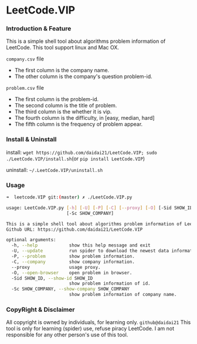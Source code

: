 # LeetCode.VIP

### Introduction & Feature

This is a simple shell tool about algorithms problem information of LeetCode. This tool support linux and Mac OX.

`company.csv` file

- The first column is the company name.
- The other column is the company's question problem-id.

`problem.csv` file

- The first column is the problem-id.
- The second column is the title of problem.
- The third column is the whether it is vip.
- The fourth column is the difficulty, in [easy, median, hard]
- The fifth column is the frequency of problem appear.

### Install & Uninstall

install: `wget https://github.com/daidai21/LeetCode.VIP; sudo ./LeetCode.VIP/install.sh`(or `pip install LeetCode.VIP`)

uninstall: `~/.LeetCode.VIP/uninstall.sh`

### Usage

```bash
➜  leetcode.VIP git:(master) ✗ ./LeetCode.VIP.py

usage: LeetCode.VIP.py [-h] [-U] [-P] [-C] [--proxy] [-O] [-Sid SHOW_ID]
                       [-Sc SHOW_COMPANY]

This is a simple shell tool about algorithms problem information of LeetCode.
Github URL: https://github.com/daidai21/LeetCode.VIP

optional arguments:
  -h, --help            show this help message and exit
  -U, --update          run spider to download the newest data information.
  -P, --problem         show problem information.
  -C, --company         show company information.
  --proxy               usage proxy.
  -O, --open-browser    open problem in browser.
  -Sid SHOW_ID, --show-id SHOW_ID
                        show problem information of id.
  -Sc SHOW_COMPANY, --show-company SHOW_COMPANY
                        show problem information of company name.
```

### CopyRight & Disclaimer

All copyright is owned by individuals, for learning only. `github@daidai21` This tool is only for learning (spider) use, refuse piracy LeetCode. I am not responsible for any other person's use of this tool.
